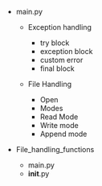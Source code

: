 - main.py
  - Exception handling
    - try block
    - exception block
    - custom error
    - final block
  
  - File Handling
    - Open
    - Modes 
    - Read Mode
    - Write mode
    - Append mode

- File_handling_functions
  - main.py
  - __init__.py


